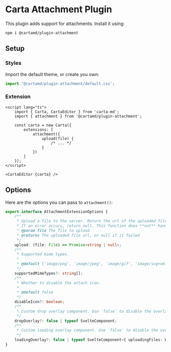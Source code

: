 # Carta Attachment Plugin

This plugin adds support for attachments. Install it using:

```
npm i @cartamd/plugin-attachment
```

## Setup

### Styles

Import the default theme, or create you own:

```ts
import '@cartamd/plugin-attachment/default.css';
```

### Extension

```svelte
<script lang="ts">
	import { Carta, CartaEditor } from 'carta-md';
	import { attachment } from '@cartamd/plugin-attachment';

	const carta = new Carta({
		extensions: [
			attachment({
				upload(file) {
					/* ... */
				}
			})
		]
	});
</script>

<CartaEditor {carta} />
```

## Options

Here are the options you can pass to `attachment()`:

```ts
export interface AttachmentExtensionOptions {
	/**
	 * Upload a file to the server. Return the url of the uploaded file.
	 * If an error occurs, return null. This function does **not** handle errors.
	 * @param file The file to upload
	 * @returns The uploaded file url, or null if it failed
	 */
	upload: (file: File) => Promise<string | null>;
	/**
	 * Supported mime types.
	 *
	 * @default ['image/png', 'image/jpeg', 'image/gif', 'image/svg+xml'].
	 */
	supportedMimeTypes?: string[];
	/**
	 * Whether to disable the attach icon.
	 *
	 * @default false
	 */
	disableIcon?: boolean;
	/**
	 * Custom drop overlay component. Use `false` to disable the overlay.
	 */
	dropOverlay?: false | typeof SvelteComponent;
	/**
	 * Custom loading overlay component. Use `false` to disable the overlay.
	 */
	loadingOverlay?: false | typeof SvelteComponent<{ uploadingFiles: Writable<File[]> }>;
}
```
